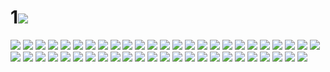 # 1![](../img/3-4/00000001.JPEG)
![](../img/3-4/00000002.jpeg)
![](../img/3-4/00000003.jpeg)
![](../img/3-4/00000004.jpeg)
![](../img/3-4/00000005.jpeg)
![](../img/3-4/00000006.jpeg)
![](../img/3-4/00000007.jpeg)
![](../img/3-4/00000008.jpeg)
![](../img/3-4/00000009.jpeg)
![](../img/3-4/00000010.jpeg)
![](../img/3-4/00000011.jpeg)
![](../img/3-4/00000012.jpeg)
![](../img/3-4/00000013.jpeg)
![](../img/3-4/00000014.jpeg)
![](../img/3-4/00000015.jpeg)
![](../img/3-4/00000016.jpeg)
![](../img/3-4/00000017.jpeg)
![](../img/3-4/00000018.jpeg)
![](../img/3-4/00000019.jpeg)
![](../img/3-4/00000020.jpeg)
![](../img/3-4/00000021.jpeg)
![](../img/3-4/00000022.jpeg)
![](../img/3-4/00000023.jpeg)
![](../img/3-4/00000024.jpeg)
![](../img/3-4/00000025.jpeg)
![](../img/3-4/00000026.jpeg)
![](../img/3-4/00000027.jpeg)
![](../img/3-4/00000028.jpeg)
![](../img/3-4/00000029.jpeg)
![](../img/3-4/00000030.jpeg)
![](../img/3-4/00000031.jpeg)
![](../img/3-4/00000032.jpeg)
![](../img/3-4/00000033.jpeg)
![](../img/3-4/00000034.jpeg)
![](../img/3-4/00000035.jpeg)
![](../img/3-4/00000036.jpeg)
![](../img/3-4/00000037.jpeg)
![](../img/3-4/00000038.jpeg)
![](../img/3-4/00000039.jpeg)
![](../img/3-4/00000040.jpeg)
![](../img/3-4/00000041.jpeg)
![](../img/3-4/00000042.jpeg)
![](../img/3-4/00000043.jpeg)
![](../img/3-4/00000044.jpeg)
![](../img/3-4/00000045.jpeg)
![](../img/3-4/00000046.jpeg)
![](../img/3-4/00000047.jpeg)
![](../img/3-4/00000048.jpeg)
![](../img/3-4/00000049.jpeg)
![](../img/3-4/00000050.jpeg)
